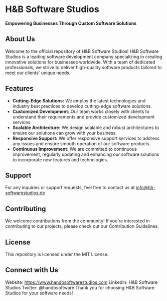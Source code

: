 # H&B Software Studios
**Empowering Businesses Through Custom Software Solutions**

## About Us
Welcome to the official repository of H&B Software Studios! 
H&B Software Studios is a leading software development company specializing in creating innovative solutions for businesses worldwide. With a team of dedicated professionals, we strive to deliver high-quality software products tailored to meet our clients' unique needs.

## Features
- **Cutting-Edge Solutions:** We employ the latest technologies and industry best practices to develop cutting-edge software solutions.
- **Customized Development:** Our team works closely with clients to understand their requirements and provide customized development services.
- **Scalable Architecture:** We design scalable and robust architectures to ensure our solutions can grow with your business.
- **Responsive Support:** We offer responsive support services to address any issues and ensure smooth operation of our software products.
- **Continuous Improvement:** We are committed to continuous improvement, regularly updating and enhancing our software solutions to incorporate new features and technologies.

## Support
For any inquiries or support requests, feel free to contact us at info@hb-softwarestudios.de

## Contributing
We welcome contributions from the community! If you're interested in contributing to our projects, please check out our Contribution Guidelines.

## License
This repository is licensed under the MIT License.

## Connect with Us
Website: https://www.handbsoftwarestudios.com
LinkedIn: H&B Software Studios
Twitter: @handbsoftware
Thank you for choosing H&B Software Studios for your software needs!
